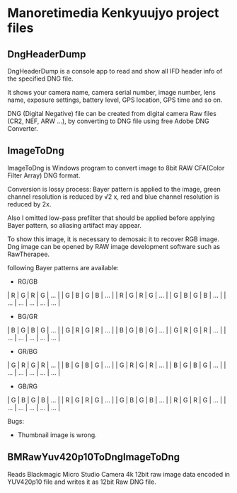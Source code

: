 Manoretimedia Kenkyuujyo project files
==============


DngHeaderDump
--------------

DngHeaderDump is a console app to read and show all IFD header info of the specified DNG file.

It shows your camera name, camera serial number, image number, lens name, exposure settings, battery level, GPS location, GPS time and so on.

DNG (Digital Negative) file can be created from digital camera Raw files (CR2, NEF, ARW ...), by converting to DNG file using free Adobe DNG Converter.


ImageToDng
--------------

ImageToDng is Windows program to convert image to 8bit RAW CFA(Color Filter Array) DNG format.

Conversion is lossy process: Bayer pattern is applied to the image, green channel resolution is reduced by √2 x, red and blue channel resolution is reduced by 2x.

Also I omitted low-pass prefilter that should be applied before applying Bayer pattern, so aliasing artifact may appear.

To show this image, it is necessary to demosaic it to recover RGB image.
Dng image can be opened by RAW image development software such as RawTherapee.

following Bayer patterns are available:
  * RG/GB
  
| R | G | R | G | … |
| G | B | G | B | … |
| R | G | R | G | … |
| G | B | G | B | … |
| … | … | … | … | … |

  * BG/GR
  
| B | G | B | G | … |
| G | R | G | R | … |
| B | G | B | G | … |
| G | R | G | R | … |
| … | … | … | … | … |

  * GR/BG
  
| G | R | G | R | … |
| B | G | B | G | … |
| G | R | G | R | … |
| B | G | B | G | … |
| … | … | … | … | … |

  * GB/RG
  
| G | B | G | B | … |
| R | G | R | G | … |
| G | B | G | B | … |
| R | G | R | G | … |
| … | … | … | … | … |

Bugs: 
  * Thumbnail image is wrong.


BMRawYuv420p10ToDngImageToDng
--------------

Reads Blackmagic Micro Studio Camera 4k 12bit raw image data encoded in YUV420p10 file and writes it as 12bit Raw DNG file.

  
  